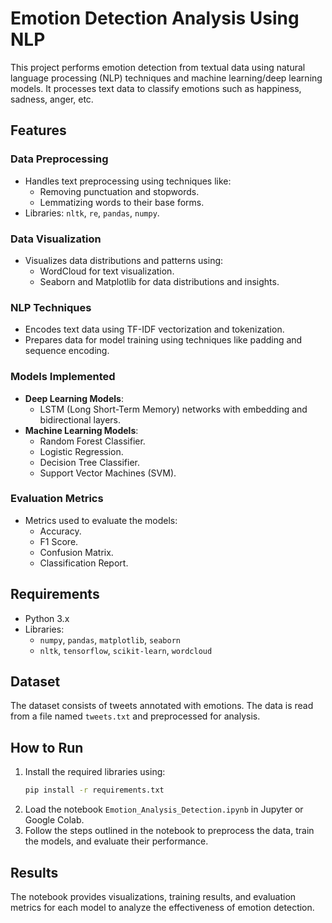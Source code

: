 # Emotion Detection Analysis Using NLP

This project performs emotion detection from textual data using natural language processing (NLP) techniques and machine learning/deep learning models. It processes text data to classify emotions such as happiness, sadness, anger, etc.

## Features

### Data Preprocessing
- Handles text preprocessing using techniques like:
  - Removing punctuation and stopwords.
  - Lemmatizing words to their base forms.
- Libraries: `nltk`, `re`, `pandas`, `numpy`.

### Data Visualization
- Visualizes data distributions and patterns using:
  - WordCloud for text visualization.
  - Seaborn and Matplotlib for data distributions and insights.

### NLP Techniques
- Encodes text data using TF-IDF vectorization and tokenization.
- Prepares data for model training using techniques like padding and sequence encoding.

### Models Implemented
- **Deep Learning Models**:
  - LSTM (Long Short-Term Memory) networks with embedding and bidirectional layers.
- **Machine Learning Models**:
  - Random Forest Classifier.
  - Logistic Regression.
  - Decision Tree Classifier.
  - Support Vector Machines (SVM).

### Evaluation Metrics
- Metrics used to evaluate the models:
  - Accuracy.
  - F1 Score.
  - Confusion Matrix.
  - Classification Report.

## Requirements
- Python 3.x
- Libraries:
  - `numpy`, `pandas`, `matplotlib`, `seaborn`
  - `nltk`, `tensorflow`, `scikit-learn`, `wordcloud`

## Dataset
The dataset consists of tweets annotated with emotions. The data is read from a file named `tweets.txt` and preprocessed for analysis.

## How to Run
1. Install the required libraries using:
   ```bash
   pip install -r requirements.txt
   ```
2. Load the notebook `Emotion_Analysis_Detection.ipynb` in Jupyter or Google Colab.
3. Follow the steps outlined in the notebook to preprocess the data, train the models, and evaluate their performance.

## Results
The notebook provides visualizations, training results, and evaluation metrics for each model to analyze the effectiveness of emotion detection.
